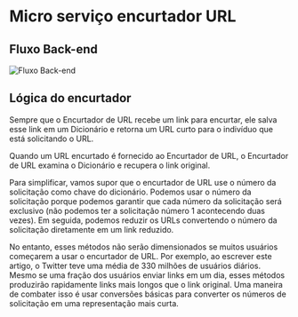 # Micro serviço encurtador URL

## Fluxo Back-end
![Fluxo Back-end](https://github.com/JessiiPer/mercado-livre-microservice-url/blob/master/src/main/resources/documentacao/fluxo_processo_backend.png)

## Lógica do encurtador

Sempre que o Encurtador de URL recebe um link para encurtar, ele salva esse link em um Dicionário e retorna um URL curto para o indivíduo que está solicitando o URL.

Quando um URL encurtado é fornecido ao Encurtador de URL, o Encurtador de URL examina o Dicionário e recupera o link original.

Para simplificar, vamos supor que o encurtador de URL use o número da solicitação como chave do dicionário. Podemos usar o número da solicitação porque podemos garantir que cada número da solicitação será exclusivo (não podemos ter a solicitação número 1 acontecendo duas vezes). Em seguida, podemos reduzir os URLs convertendo o número da solicitação diretamente em um link reduzido.

No entanto, esses métodos não serão dimensionados se muitos usuários começarem a usar o encurtador de URL. Por exemplo, ao escrever este artigo, o Twitter teve uma média de 330 milhões de usuários diários. Mesmo se uma fração dos usuários enviar links em um dia, esses métodos produzirão rapidamente links mais longos que o link original. Uma maneira de combater isso é usar conversões básicas para converter os números de solicitação em uma representação mais curta.

